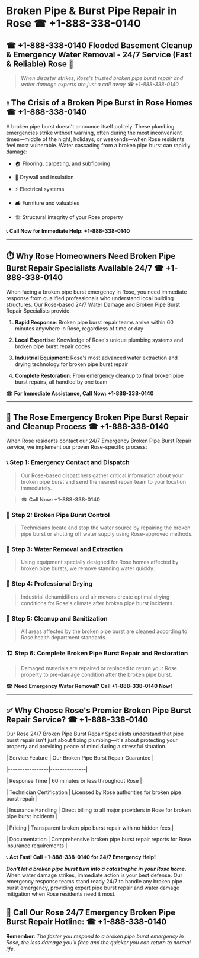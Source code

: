 # Broken Pipe & Burst Pipe Repair in Rose ☎ +1-888-338-0140  
## ☎ +1-888-338-0140 Flooded Basement Cleanup & Emergency Water Removal - 24/7 Service (Fast & Reliable) Rose 🚨  

> *When disaster strikes, Rose's trusted broken pipe burst repair and water damage experts are just a call away ☎ +1-888-338-0140*  

## 💧 The Crisis of a Broken Pipe Burst in Rose Homes ☎ +1-888-338-0140  

A broken pipe burst doesn't announce itself politely. These plumbing emergencies strike without warning, often during the most inconvenient times—middle of the night, holidays, or weekends—when Rose residents feel most vulnerable. Water cascading from a broken pipe burst can rapidly damage:  

* 🏠 Flooring, carpeting, and subflooring  
* 🧱 Drywall and insulation  
* ⚡ Electrical systems  
* 🛋️ Furniture and valuables  
* 🏗️ Structural integrity of your Rose property  

📞 **Call Now for Immediate Help: +1-888-338-0140**  

---  

## ⏱️ Why Rose Homeowners Need Broken Pipe Burst Repair Specialists Available 24/7 ☎ +1-888-338-0140  

When facing a broken pipe burst emergency in Rose, you need immediate response from qualified professionals who understand local building structures. Our Rose-based 24/7 Water Damage and Broken Pipe Burst Repair Specialists provide:  

1. **Rapid Response**: Broken pipe burst repair teams arrive within 60 minutes anywhere in Rose, regardless of time or day  
2. **Local Expertise**: Knowledge of Rose's unique plumbing systems and broken pipe burst repair codes  
3. **Industrial Equipment**: Rose's most advanced water extraction and drying technology for broken pipe burst repair  
4. **Complete Restoration**: From emergency cleanup to final broken pipe burst repairs, all handled by one team  

☎ **For Immediate Assistance, Call Now: +1-888-338-0140**  

---  

## 🔧 The Rose Emergency Broken Pipe Burst Repair and Cleanup Process ☎ +1-888-338-0140  

When Rose residents contact our 24/7 Emergency Broken Pipe Burst Repair service, we implement our proven Rose-specific process:  

### 📞 Step 1: Emergency Contact and Dispatch  
> Our Rose-based dispatchers gather critical information about your broken pipe burst and send the nearest repair team to your location immediately.  
> ☎ **Call Now: +1-888-338-0140**  

### 🚿 Step 2: Broken Pipe Burst Control  
> Technicians locate and stop the water source by repairing the broken pipe burst or shutting off water supply using Rose-approved methods.  

### 🌊 Step 3: Water Removal and Extraction  
> Using equipment specially designed for Rose homes affected by broken pipe bursts, we remove standing water quickly.  

### 💨 Step 4: Professional Drying  
> Industrial dehumidifiers and air movers create optimal drying conditions for Rose's climate after broken pipe burst incidents.  

### 🧼 Step 5: Cleanup and Sanitization  
> All areas affected by the broken pipe burst are cleaned according to Rose health department standards.  

### 🏗️ Step 6: Complete Broken Pipe Burst Repair and Restoration  
> Damaged materials are repaired or replaced to return your Rose property to pre-damage condition after the broken pipe burst.  

☎ **Need Emergency Water Removal? Call +1-888-338-0140 Now!**  

---  

## ✅ Why Choose Rose's Premier Broken Pipe Burst Repair Service? ☎ +1-888-338-0140  

Our Rose 24/7 Broken Pipe Burst Repair Specialists understand that pipe burst repair isn't just about fixing plumbing—it's about protecting your property and providing peace of mind during a stressful situation.  

| Service Feature | Our Broken Pipe Burst Repair Guarantee |  
|-----------------|---------------|  
| Response Time | 60 minutes or less throughout Rose |  
| Technician Certification | Licensed by Rose authorities for broken pipe burst repair |  
| Insurance Handling | Direct billing to all major providers in Rose for broken pipe burst incidents |  
| Pricing | Transparent broken pipe burst repair with no hidden fees |  
| Documentation | Comprehensive broken pipe burst repair reports for Rose insurance requirements |  

📞 **Act Fast! Call +1-888-338-0140 for 24/7 Emergency Help!**  

***Don't let a broken pipe burst turn into a catastrophe in your Rose home.*** When water damage strikes, immediate action is your best defense. Our emergency response teams stand ready 24/7 to handle any broken pipe burst emergency, providing expert pipe burst repair and water damage mitigation when Rose residents need it most.  

## 📱 Call Our Rose 24/7 Emergency Broken Pipe Burst Repair Hotline: ☎ +1-888-338-0140  

**Remember**: *The faster you respond to a broken pipe burst emergency in Rose, the less damage you'll face and the quicker you can return to normal life.*